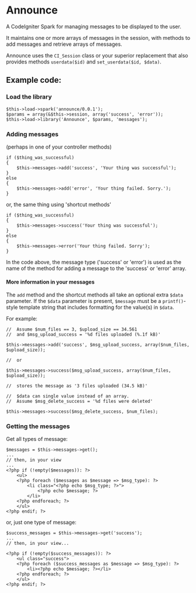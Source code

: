 Announce
============

A CodeIgniter Spark for managing messages to be displayed to the user.

It maintains one or more arrays of messages in the session, with methods
to add messages and retrieve arrays of messages.

Announce uses the `CI_Session` class or your superior replacement that 
also provides methods `userdata($id)` and `set_userdata($id, $data)`.

Example code:
-------------

### Load the library

	$this->load->spark('announce/0.0.1');
	$params = array(&$this->session, array('success', 'error'));
	$this->load->library('Announce', $params, 'messages');
	

### Adding messages

(perhaps in one of your controller methods)

	if ($thing_was_successful) 
	{
		$this->messages->add('success', 'Your thing was successful');
	}
	else
	{
		$this->messages->add('error', 'Your thing failed. Sorry.');
	}

or, the same thing using 'shortcut methods'

	if ($thing_was_successful) 
	{
		$this->messages->success('Your thing was successful');
	}
	else
	{
		$this->messages->error('Your thing failed. Sorry');
	}

In the code above, the message type ('success' or 'error')
is used as the name of the method for adding a message to the 
'success' or 'error' array.


#### More information in your messages

The `add` method and the shortcut methods all take an optional
extra `$data` parameter. 
If the `$data` parameter is present, `$message` must be a `printf()`-style 
template string that includes formatting for the value(s) in `$data`.

For example:

	//	Assume $num_files == 3, $upload_size == 34.561
	//	and $msg_upload_success = '%d files uploaded (%.1f kB)'

	$this->messages->add('success', $msg_upload_success, array($num_files, $upload_size));

	//	or

	$this->messages->success($msg_upload_success, array($num_files, $upload_size));

	//	stores the message as '3 files uploaded (34.5 kB)'

	//  $data can single value instead of an array.
	//	Assume $msg_delete_success = '%d files were deleted'

	$this->messages->success($msg_delete_success, $num_files);


### Getting the messages

Get all types of message:

	$messages = $this->messages->get();
	...
	// then, in your view
	...
	<?php if (!empty($messages)): ?>
		<ul>
		<?php foreach ($messages as $message => $msg_type): ?>
			<li class="<?php echo $msg_type; ?>">
				<?php echo $message; ?>
			</li>
		<?php endforeach; ?>
		</ul>
	<?php endif; ?>

or, just one type of message:

	$success_messages = $this->messages->get('success');
	...
	// then, in your view...
	
	<?php if (!empty($success_messages)): ?>
		<ul class="success">
		<?php foreach ($success_messages as $message => $msg_type): ?>
			<li><?php echo $message; ?></li>
		<?php endforeach; ?>
		</ul>
	<?php endif; ?>


